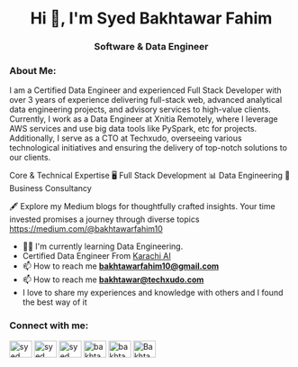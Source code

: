 <h1 align="center">Hi 👋, I'm Syed Bakhtawar Fahim</h1>
<h3 align="center">Software & Data Engineer</h3>

<!--  
<p align="left"> <img src="https://komarev.com/ghpvc/?username=syed-bakhtawar-fahim&label=Profile%20views&color=0e75b6&style=flat" alt="syed-bakhtawar-fahim" /> </p>

<p align="left"> <img src="https://firebasestorage.googleapis.com/v0/b/reactaideveloper.appspot.com/o/Syed%20bakhtawar%20fahim%20(1).png?alt=media&token=04922c91-9170-4eb0-b487-2e9cfcaab0c4" /> </p>

-->

<h3 align="left">About Me:</h3>
<p align="left">I am a Certified Data Engineer and experienced Full Stack Developer with over 3 years of experience delivering full-stack web, advanced analytical data engineering projects, and advisory services to high-value clients. 
Currently, I work as a Data Engineer at Xnitia Remotely, where I leverage AWS services and use big data tools like PySpark, etc for projects. 
Additionally, I serve as a CTO at Techxudo, overseeing various technological initiatives and ensuring the delivery of top-notch solutions to our clients. 

Core & Technical Expertise
🖥️ Full Stack Development
📊 Data Engineering
💼 Business Consultancy


🖋️ Explore my Medium blogs for thoughtfully crafted insights. Your time invested promises a journey through diverse topics
https://medium.com/@bakhtawarfahim10</p>
<!-- <p align="left"> <a href="https://github.com/ryo-ma/github-profile-trophy"><img src="https://github-profile-trophy.vercel.app/?username=syed-bakhtawar-fahim" alt="syed-bakhtawar-fahim" /></a> </p> -->

<!-- <p align="left"> <a href="https://twitter.com/syed bakhtawar fahim" target="blank"><img src="https://img.shields.io/twitter/follow/syed bakhtawar fahim?logo=twitter&style=for-the-badge" alt="syed bakhtawar fahim" /></a> </p> -->

<!-- - 👨‍💻 All of my projects are available at [https://xnitia-team.netlify.app/](https://xnitia-team.netlify.app/) -->
- 👨‍💻 I'm currently learning Data Engineering.
- Certified Data Engineer From <a href = "https://www.karachidotai.com/" target="blank">Karachi AI</a> 
- 📫 How to reach me **bakhtawarfahim10@gmail.com**
- 📫 How to reach me **bakhtawar@techxudo.com**
- I love to share my experiences and knowledge with others and I found the best way of it

<h3 align="left">Connect with me:</h3>
<p align="left">
<a href="https://twitter.com/syed bakhtawar fahim" target="blank"><img align="center" src="https://raw.githubusercontent.com/rahuldkjain/github-profile-readme-generator/master/src/images/icons/Social/twitter.svg" alt="syed bakhtawar fahim" height="30" width="40" /></a>
<a href="https://www.linkedin.com/in/bigdataengineer/" target="blank"><img align="center" src="https://raw.githubusercontent.com/rahuldkjain/github-profile-readme-generator/master/src/images/icons/Social/linked-in-alt.svg" alt="syed bakhtawar fahim" height="30" width="40" /></a>
<a href="https://stackoverflow.com/users/19267514/syed-bakhtawar-fahim" target="blank"><img align="center" src="https://raw.githubusercontent.com/rahuldkjain/github-profile-readme-generator/master/src/images/icons/Social/stack-overflow.svg" alt="syed bakhtawar fahim" height="30" width="40" /></a>
<a href="https://fb.com/bakhtawar hamza" target="blank"><img align="center" src="https://raw.githubusercontent.com/rahuldkjain/github-profile-readme-generator/master/src/images/icons/Social/facebook.svg" alt="bakhtawar hamza" height="30" width="40" /></a>
<a href="https://instagram.com/bakhtawar._.fahim" target="blank"><img align="center" src="https://raw.githubusercontent.com/rahuldkjain/github-profile-readme-generator/master/src/images/icons/Social/instagram.svg" alt="bakhtawar._.fahim" height="30" width="40" /></a>
<a href="https://medium.com/@bakhtawarfahim10" target="blank"><img align="center" src="https://raw.githubusercontent.com/rahuldkjain/github-profile-readme-generator/master/src/images/icons/Social/medium.svg" alt="Bakhtawar Fahim" height="30" width="40" /></a>
</p>

<!-- <h3 align="left">Languages and Tools:</h3>
<p align="left"> <a href="https://getbootstrap.com" target="_blank" rel="noreferrer"> <img src="https://raw.githubusercontent.com/devicons/devicon/master/icons/bootstrap/bootstrap-plain-wordmark.svg" alt="bootstrap" width="40" height="40"/> </a> <a href="https://www.cprogramming.com/" target="_blank" rel="noreferrer"> <img src="https://raw.githubusercontent.com/devicons/devicon/master/icons/c/c-original.svg" alt="c" width="40" height="40"/> </a> <a href="https://www.w3schools.com/css/" target="_blank" rel="noreferrer"> <img src="https://raw.githubusercontent.com/devicons/devicon/master/icons/css3/css3-original-wordmark.svg" alt="css3" width="40" height="40"/> </a> <a href="https://expressjs.com" target="_blank" rel="noreferrer"> <img src="https://raw.githubusercontent.com/devicons/devicon/master/icons/express/express-original-wordmark.svg" alt="express" width="40" height="40"/> </a> <a href="https://git-scm.com/" target="_blank" rel="noreferrer"> <img src="https://www.vectorlogo.zone/logos/git-scm/git-scm-icon.svg" alt="git" width="40" height="40"/> </a> <a href="https://heroku.com" target="_blank" rel="noreferrer"> <img src="https://www.vectorlogo.zone/logos/heroku/heroku-icon.svg" alt="heroku" width="40" height="40"/> </a> <a href="https://www.w3.org/html/" target="_blank" rel="noreferrer"> <img src="https://raw.githubusercontent.com/devicons/devicon/master/icons/html5/html5-original-wordmark.svg" alt="html5" width="40" height="40"/> </a> <a href="https://www.adobe.com/in/products/illustrator.html" target="_blank" rel="noreferrer"> <img src="https://www.vectorlogo.zone/logos/adobe_illustrator/adobe_illustrator-icon.svg" alt="illustrator" width="40" height="40"/> </a> <a href="https://www.java.com" target="_blank" rel="noreferrer"> <img src="https://raw.githubusercontent.com/devicons/devicon/master/icons/java/java-original.svg" alt="java" width="40" height="40"/> </a> <a href="https://developer.mozilla.org/en-US/docs/Web/JavaScript" target="_blank" rel="noreferrer"> <img src="https://raw.githubusercontent.com/devicons/devicon/master/icons/javascript/javascript-original.svg" alt="javascript" width="40" height="40"/> </a> <a href="https://www.mathworks.com/" target="_blank" rel="noreferrer"> <img src="https://upload.wikimedia.org/wikipedia/commons/2/21/Matlab_Logo.png" alt="matlab" width="40" height="40"/> </a> <a href="https://www.mongodb.com/" target="_blank" rel="noreferrer"> <img src="https://raw.githubusercontent.com/devicons/devicon/master/icons/mongodb/mongodb-original-wordmark.svg" alt="mongodb" width="40" height="40"/> </a> <a href="https://www.mysql.com/" target="_blank" rel="noreferrer"> <img src="https://raw.githubusercontent.com/devicons/devicon/master/icons/mysql/mysql-original-wordmark.svg" alt="mysql" width="40" height="40"/> </a> <a href="https://nodejs.org" target="_blank" rel="noreferrer"> <img src="https://raw.githubusercontent.com/devicons/devicon/master/icons/nodejs/nodejs-original-wordmark.svg" alt="nodejs" width="40" height="40"/> </a> <a href="https://pandas.pydata.org/" target="_blank" rel="noreferrer"> <img src="https://raw.githubusercontent.com/devicons/devicon/2ae2a900d2f041da66e950e4d48052658d850630/icons/pandas/pandas-original.svg" alt="pandas" width="40" height="40"/> </a> <a href="https://www.photoshop.com/en" target="_blank" rel="noreferrer"> <img src="https://raw.githubusercontent.com/devicons/devicon/master/icons/photoshop/photoshop-line.svg" alt="photoshop" width="40" height="40"/> </a> <a href="https://www.php.net" target="_blank" rel="noreferrer"> <img src="https://raw.githubusercontent.com/devicons/devicon/master/icons/php/php-original.svg" alt="php" width="40" height="40"/> </a> <a href="https://www.python.org" target="_blank" rel="noreferrer"> <img src="https://raw.githubusercontent.com/devicons/devicon/master/icons/python/python-original.svg" alt="python" width="40" height="40"/> </a> <a href="https://reactjs.org/" target="_blank" rel="noreferrer"> <img src="https://raw.githubusercontent.com/devicons/devicon/master/icons/react/react-original-wordmark.svg" alt="react" width="40" height="40"/> </a> <a href="https://redux.js.org" target="_blank" rel="noreferrer"> <img src="https://raw.githubusercontent.com/devicons/devicon/master/icons/redux/redux-original.svg" alt="redux" width="40" height="40"/> </a> <a href="https://sass-lang.com" target="_blank" rel="noreferrer"> <img src="https://raw.githubusercontent.com/devicons/devicon/master/icons/sass/sass-original.svg" alt="sass" width="40" height="40"/> </a> <a href="https://seaborn.pydata.org/" target="_blank" rel="noreferrer"> <img src="https://seaborn.pydata.org/_images/logo-mark-lightbg.svg" alt="seaborn" width="40" height="40"/> </a> </p> -->

<!-- <p><img align="left" src="https://github-readme-stats.vercel.app/api/top-langs?username=syed-bakhtawar-fahim&show_icons=true&locale=en&layout=compact" alt="syed-bakhtawar-fahim" /></p> -->
<!-- <br><br> -->
<!-- <p>&nbsp;<img align="center" src="https://github-readme-stats.vercel.app/api?username=syed-bakhtawar-fahim&show_icons=true&locale=en" alt="syed-bakhtawar-fahim" /></p> -->
<!-- </br></br> -->
<!-- <p><img align="center" src="https://github-readme-streak-stats.herokuapp.com/?user=syed-bakhtawar-fahim&" alt="syed-bakhtawar-fahim" /></p> -->

